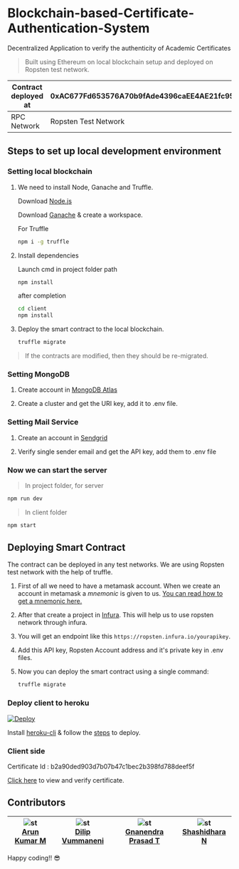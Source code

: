 # Blockchain-based-Certificate-Authentication-System
Decentralized Application to verify the authenticity of Academic Certificates

> Built using Ethereum on local blockchain setup and deployed on Ropsten test network.

| Contract deployed at | 0xAC677Fd653576A70b9fAde4396caEE4AE21fc95a |
| -------------------- | ------------------------------------------ |
| RPC Network          | Ropsten Test Network                       |

## Steps to set up local development environment

### Setting local blockchain

1. We need to install Node, Ganache and Truffle.
   
   Download [Node.js](https://nodejs.org/en/download/) 
    
   Download [Ganache](https://www.trufflesuite.com/ganache) & create a workspace.
   
   For Truffle
   ```bash
   npm i -g truffle
   ```

1. Install dependencies
  
   Launch cmd in project folder path
   ```bash
   npm install
   ```
   after completion
   ```bash
   cd client
   npm install
   ```

1. Deploy the smart contract to the local blockchain.

   ```bash
   truffle migrate
   ```

> If the contracts are modified, then they should be re-migrated.

### Setting MongoDB

1. Create account in [MongoDB Atlas](https://www.mongodb.com/)

1. Create a cluster and get the URI key, add it to .env file.

### Setting Mail Service

1. Create an account in [Sendgrid](https://signup.sendgrid.com/)

1. Verify single sender email and get the API key, add them to .env file

### Now we can start the server

> In project folder, for server
```bash
npm run dev
```
> In client folder
```bash
npm start
```

## Deploying Smart Contract

The contract can be deployed in any test networks. We are using Ropsten test network with the help of truffle.

1. First of all we need to have a metamask account. When we create an account in metamask a _mnemonic_ is given to us. [You can read how to get a mnemonic here.](https://support.dex.top/hc/en-us/articles/360004125614-How-to-Create-Mnemonic-Phrase-with-MetaMask-)

1. After that create a project in [Infura](https://infura.io). This will help us to use ropsten network through infura.

1. You will get an endpoint like this `https://ropsten.infura.io/yourapikey`.

1. Add this API key, Ropsten Account address and it's private key in .env files.

1. Now you can deploy the smart contract using a single command:

   ```BASH
   truffle migrate
   ```
### Deploy client to heroku

[![Deploy](https://www.herokucdn.com/deploy/button.png)](https://heroku.com/deploy)

Install [heroku-cli](https://devcenter.heroku.com/articles/heroku-cli#download-and-install) & follow the [steps](https://devcenter.heroku.com/articles/deploying-nodejs#deploy-your-application-to-heroku) to deploy.

### Client side

Certificate Id : b2a90ded903d7b07b47c1bec2b398fd788deef5f

[Click here](https://sadg-university.herokuapp.com/) to view and verify certificate.

## Contributors

<!-- ALL-CONTRIBUTORS-LIST:START - Do not remove or modify this section -->
<!-- prettier-ignore -->
| ![st](https://github.com/arun664.png?size=50)<br /> [Arun Kumar M](https://github.com/arun664) | ![st](https://github.com/vummanenidilip.png?size=50)<br />  [Dilip Vummaneni](https://github.com/vummanenidilip) | ![st](https://github.com/gnanendraprasad.png?size=50)<br /> [Gnanendra Prasad T](https://github.com/gnanendraprasad) | ![st](https://github.com/shashi9690.png?size=50)<br /> [Shashidhara N](https://github.com/shashi9690)|
| :---: | :---: | :---: | :---: |
<!-- ALL-CONTRIBUTORS-LIST:END -->

Happy coding!! :sunglasses:
